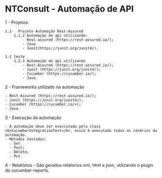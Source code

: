 # NTConsult - Automação de API

1 - Projetos:

	1.1-  Projeto Automação Rest-Assured
		1.1.2 Automação de api utilizando:
			- Rest-assured (https://rest-assured.io/);
			- Java 
			- Junit(https://junit.org/junit4/).
      
	1-2 teste
		1.2.3 Automação de api utilizando
			- Rest-Assured (https://rest-assured.io/);
			- Junit (https://junit.org/junit4/);
			- Cucumber (https://cucumber.io/);
			- Java.      
2 - Frameworks utilizado na automação 

    - Rest-Assured (https://rest-assured.io/);    
    - Junit (https://junit.org/junit4/);    
    - Cucumber (https://cucumber.io/>);    
    - Java.
  
3 - Execução da automação

    - A automação deve ser execcutada pela class <b>CucumberIntegrationTest</b>, assim é executado todos os cenários da automação.    
    - Metodos testados:
      - Get
      - Post;
      - Delete;
      - Put.
    
4 - Relatórios
	  - São gerados relatorios xml, html e json, utilizando o plugin do cucumber-reports.
